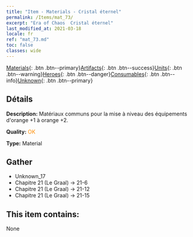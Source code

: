 ```yaml
---
title: "Item - Materials - Cristal éternel"
permalink: /Items/mat_73/
excerpt: "Era of Chaos  Cristal éternel"
last_modified_at: 2021-03-18
locale: fr
ref: "mat_73.md"
toc: false
classes: wide
---
```

 [Materials](/fr/Items/){: .btn .btn--primary}[Artifacts](/fr/Items/Artifacts/){: .btn .btn--success}[Units](/fr/Items/Units/){: .btn .btn--warning}[Heroes](/fr/Items/Heroes/){: .btn .btn--danger}[Consumables](/fr/Items/Consumables/){: .btn .btn--info}[Unknown](/fr/Items/Unknown/){: .btn .btn--primary}

## Détails
 **Description:** Matériaux communs pour la mise à niveau des équipements d'orange +1 à orange +2.

 **Quality:** <span style="color: #FF8C00">OK</span>

 **Type:** Material

## Gather

*    Unknown_17 
*    Chapitre 21 (Le Graal) -> 21-6 
*    Chapitre 21 (Le Graal) -> 21-12 
*    Chapitre 21 (Le Graal) -> 21-15 

## This item contains:

  None

